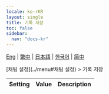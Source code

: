 ```yaml
---
locale: ko-rKR
layout: single
title: 기록 저장
toc: false
sidebar:
  nav: "docs-kr"
---
```

[Eng](/dancexr/menu/2025.4/chat/save_history) | [繁中](/tw/dancexr/menu/2025.4/chat/save_history) | [日本語](/jp/dancexr/menu/2025.4/chat/save_history) | [한국어](/kr/dancexr/menu/2025.4/chat/save_history) | [简中](/zh/dancexr/menu/2025.4/chat/save_history)

[채팅 설정](../menu#채팅 설정) > 기록 저장



| Setting | Value | Description |
| :--- | --- | :--- |
